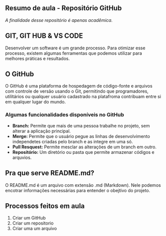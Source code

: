 ## Resumo de aula - Repositório GitHub
_A finalidade desse repositório é apenas acadêmica._

## GIT, GIT HUB & VS CODE
  Desenvolver um software é um grande processo. Para otimizar esse processo, existem algumas
  ferramentas que podemos utilizar para melhores práticas e resultados.

## O GitHub
O GitHub é uma plataforma de hospedagem de código-fonte e arquivos com controle de versão usando o Git,
permitindo que programadores, utilitários ou qualquer usuário cadastrado na platafroma contribuam entre si 
em qualquer lugar do mundo.

### Algumas funcionalidades disponíveis no GitHub
+ **Branch:** Permite que mais de uma pessoa trabalhe no projeto, sem alterar a aplicação principal.
+ **Merge:** Permite que o usuário pegue as linhas de desenvolvimento independetes criadas pelo branch e as integre em uma só.
+ **Pull Resquest:** Permite mesclar as alterações de um branch em outro.
+ **Repositório:** Um diretório ou pasta que permite armazenar códigos e arquvios.

## Pra que serve README.md?
O README.md é um arquivo com extensão .md (Markdown). Nele podemos encotrar informações necessárias para entender 
o obejtivo do projeto.

## Processos feitos em aula
1. Criar um GitHub
2. Criar um repositorio
3. Criar uma um arquivo
